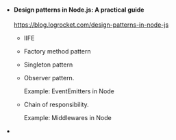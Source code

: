 - #### Design patterns in Node.js: A practical guide

  https://blog.logrocket.com/design-patterns-in-node-js

  - IIFE

  - Factory method pattern

  - Singleton pattern

  - Observer pattern. 

    Example: EventEmitters in Node

  - Chain of responsibility. 

    Example: Middlewares in Node

- 

